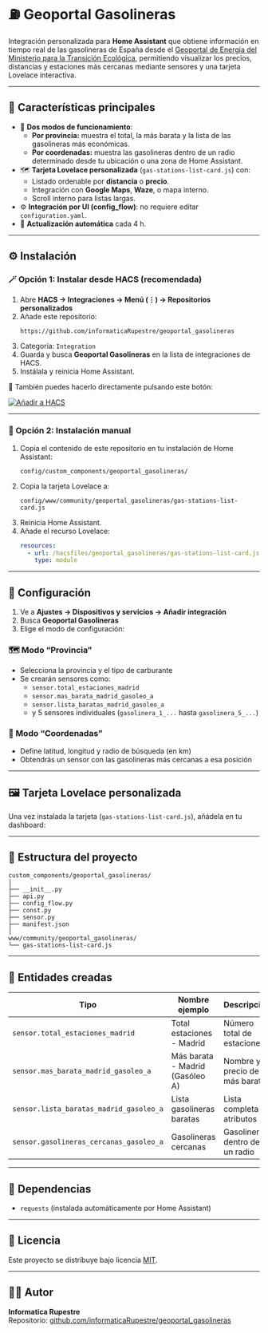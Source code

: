 # ⛽ Geoportal Gasolineras

Integración personalizada para **Home Assistant** que obtiene información en tiempo real de las gasolineras de España desde el [Geoportal de Energía del Ministerio para la Transición Ecológica](https://geoportal.minetur.gob.es/RecargaCarburantes/), permitiendo visualizar los precios, distancias y estaciones más cercanas mediante sensores y una tarjeta Lovelace interactiva.

---

## 🧩 Características principales

- 🚗 **Dos modos de funcionamiento**:
  - **Por provincia:** muestra el total, la más barata y la lista de las gasolineras más económicas.
  - **Por coordenadas:** muestra las gasolineras dentro de un radio determinado desde tu ubicación o una zona de Home Assistant.
- 🗺️ **Tarjeta Lovelace personalizada** (`gas-stations-list-card.js`) con:
  - Listado ordenable por **distancia** o **precio**.
  - Integración con **Google Maps**, **Waze**, o mapa interno.
  - Scroll interno para listas largas.
- ⚙️ **Integración por UI (config_flow)**: no requiere editar `configuration.yaml`.
- 🔁 **Actualización automática** cada 4 h.

---

## ⚙️ Instalación

### 🪄 Opción 1: Instalar desde HACS (recomendada)

1. Abre **HACS → Integraciones → Menú (⋮) → Repositorios personalizados**  
2. Añade este repositorio:
   ```
   https://github.com/informaticaRupestre/geoportal_gasolineras
   ```
3. Categoría: `Integration`
4. Guarda y busca **Geoportal Gasolineras** en la lista de integraciones de HACS.  
5. Instálala y reinicia Home Assistant.

🧠 También puedes hacerlo directamente pulsando este botón:

[![Añadir a HACS](https://my.home-assistant.io/badges/hacs_repository.svg)](https://my.home-assistant.io/redirect/hacs_repository/?owner=informaticaRupestre&repository=geoportal_gasolineras&category=integration)

---

### 🧰 Opción 2: Instalación manual

1. Copia el contenido de este repositorio en tu instalación de Home Assistant:
   ```
   config/custom_components/geoportal_gasolineras/
   ```
2. Copia la tarjeta Lovelace a:
   ```
   config/www/community/geoportal_gasolineras/gas-stations-list-card.js
   ```
3. Reinicia Home Assistant.
4. Añade el recurso Lovelace:
   ```yaml
   resources:
     - url: /hacsfiles/geoportal_gasolineras/gas-stations-list-card.js
       type: module
   ```

---

## 🧩 Configuración

1. Ve a **Ajustes → Dispositivos y servicios → Añadir integración**  
2. Busca **Geoportal Gasolineras**
3. Elige el modo de configuración:

### 🗺️ Modo “Provincia”
- Selecciona la provincia y el tipo de carburante  
- Se crearán sensores como:
  - `sensor.total_estaciones_madrid`
  - `sensor.mas_barata_madrid_gasoleo_a`
  - `sensor.lista_baratas_madrid_gasoleo_a`
  - y 5 sensores individuales (`gasolinera_1_...` hasta `gasolinera_5_...`)

### 📍 Modo “Coordenadas”
- Define latitud, longitud y radio de búsqueda (en km)
- Obtendrás un sensor con las gasolineras más cercanas a esa posición

---

## 🖼️ Tarjeta Lovelace personalizada

Una vez instalada la tarjeta (`gas-stations-list-card.js`), añádela en tu dashboard:


---

## 📁 Estructura del proyecto

```
custom_components/geoportal_gasolineras/
│
├── __init__.py
├── api.py
├── config_flow.py
├── const.py
├── sensor.py
├── manifest.json
│
www/community/geoportal_gasolineras/
└── gas-stations-list-card.js
```

---

## 🧠 Entidades creadas

| Tipo | Nombre ejemplo | Descripción |
|------|-----------------|--------------|
| `sensor.total_estaciones_madrid` | Total estaciones - Madrid | Número total de estaciones |
| `sensor.mas_barata_madrid_gasoleo_a` | Más barata - Madrid (Gasóleo A) | Nombre y precio de la más barata |
| `sensor.lista_baratas_madrid_gasoleo_a` | Lista gasolineras baratas | Lista completa en atributos |
| `sensor.gasolineras_cercanas_gasoleo_a` | Gasolineras cercanas | Gasolineras dentro de un radio |

---

## 🧰 Dependencias

- `requests` (instalada automáticamente por Home Assistant)

---

## 🧾 Licencia

Este proyecto se distribuye bajo licencia [MIT](LICENSE).

---

## 👨‍💻 Autor

**Informatica Rupestre**  
Repositorio: [github.com/informaticaRupestre/geoportal_gasolineras](https://github.com/informaticaRupestre/geoportal_gasolineras)
